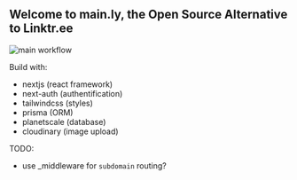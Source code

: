 ## Welcome to main.ly, the Open Source Alternative to Linktr.ee

![main workflow](https://github.com/maximiliankaske/main.ly/actions/workflows/main.yml/badge.svg)

Build with:

- nextjs (react framework)
- next-auth (authentification)
- tailwindcss (styles)
- prisma (ORM)
- planetscale (database)
- cloudinary (image upload)

TODO:

- use \_middleware for `subdomain` routing?
